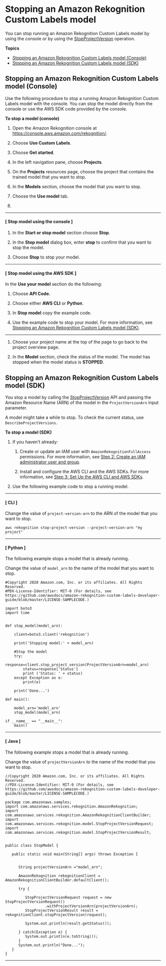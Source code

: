 # Stopping an Amazon Rekognition Custom Labels model<a name="stop-running-model"></a>

You can stop running an Amazon Rekognition Custom Labels model by using the console or by using the [StopProjectVersion](https://docs.aws.amazon.com/rekognition/latest/dg/API_StopProjectVersion) operation\.

**Topics**
+ [Stopping an Amazon Rekognition Custom Labels model \(Console\)](#rm-stop-model-console)
+ [Stopping an Amazon Rekognition Custom Labels model \(SDK\)](#rm-stop-model-sdk)

## Stopping an Amazon Rekognition Custom Labels model \(Console\)<a name="rm-stop-model-console"></a>

Use the following procedure to stop a running Amazon Rekognition Custom Labels model with the console\. You can stop the model directly from the console or use the AWS SDK code provided by the console\. 

**To stop a model \(console\)**

1. Open the Amazon Rekognition console at [https://console\.aws\.amazon\.com/rekognition/](https://console.aws.amazon.com/rekognition/)\.

1. Choose **Use Custom Labels**\.

1. Choose **Get started**\. 

1. In the left navigation pane, choose **Projects**\.

1. On the **Projects** resources page, choose the project that contains the trained model that you want to stop\.

1. In the **Models** section, choose the model that you want to stop\. 

1. Choose the **Use model** tab\.

1. 

------
#### [ Stop model using the console ]

   1. In the **Start or stop model** section choose **Stop**\.

   1. In the **Stop model** dialog box, enter **stop** to confirm that you want to stop the model\.

   1. Choose **Stop** to stop your model\.

------
#### [ Stop model using the AWS SDK ]

   In the **Use your model** section do the following:

   1. Choose **API Code\.**

   1. Choose either **AWS CLI** or **Python**\.

   1. In **Stop model** copy the example code\.

   1. Use the example code to stop your model\. For more information, see [Stopping an Amazon Rekognition Custom Labels model \(SDK\)](#rm-stop-model-sdk)\.

------

1. Choose your project name at the top of the page to go back to the project overview page\.

1. In the **Model** section, check the status of the model\. The model has stopped when the model status is **STOPPED**\.

## Stopping an Amazon Rekognition Custom Labels model \(SDK\)<a name="rm-stop-model-sdk"></a>

You stop a model by calling the [StopProjectVersion](https://docs.aws.amazon.com/rekognition/latest/dg/API_StopProjectVersion) API and passing the Amazon Resource Name \(ARN\) of the model in the `ProjectVersionArn` input parameter\. 

A model might take a while to stop\. To check the current status, use `DescribeProjectVersions`\. 

**To stop a model \(SDK\)**

1. If you haven't already:

   1. Create or update an IAM user with `AmazonRekognitionFullAccess` permissions\. For more information, see [Step 2: Create an IAM administrator user and group](su-account-user.md)\.

   1. Install and configure the AWS CLI and the AWS SDKs\. For more information, see [Step 3: Set Up the AWS CLI and AWS SDKs](su-awscli-sdk.md)\.

1. Use the following example code to stop a running model\.

------
#### [ CLI ]

   Change the value of `project-version-arn` to the ARN of the model that you want to stop\.

   ```
   aws rekognition stop-project-version --project-version-arn "my project"
   ```

------
#### [ Python ]

   The following example stops a model that is already running\.

   Change the value of `model_arn` to the name of the model that you want to stop\.

   ```
   #Copyright 2020 Amazon.com, Inc. or its affiliates. All Rights Reserved.
   #PDX-License-Identifier: MIT-0 (For details, see https://github.com/awsdocs/amazon-rekognition-custom-labels-developer-guide/blob/master/LICENSE-SAMPLECODE.)
   
   import boto3
   import time
   
   
   def stop_model(model_arn):
   
       client=boto3.client('rekognition')
   
       print('Stopping model:' + model_arn)
   
       #Stop the model
       try:
           response=client.stop_project_version(ProjectVersionArn=model_arn)
           status=response['Status']
           print ('Status: ' + status)
       except Exception as e:  
           print(e)  
   
       print('Done...')
       
   def main():
       
       model_arn='model_arn'
       stop_model(model_arn)
   
   if __name__ == "__main__":
       main()
   ```

------
#### [ Java ]

   The following example stops a model that is already running\.

   Change the value of `projectVersionArn` to the name of the model that you want to stop\.

   ```
   //Copyright 2020 Amazon.com, Inc. or its affiliates. All Rights Reserved.
   //PDX-License-Identifier: MIT-0 (For details, see https://github.com/awsdocs/amazon-rekognition-custom-labels-developer-guide/blob/master/LICENSE-SAMPLECODE.)
   
   package com.amazonaws.samples;
   import com.amazonaws.services.rekognition.AmazonRekognition;
   import com.amazonaws.services.rekognition.AmazonRekognitionClientBuilder;
   import com.amazonaws.services.rekognition.model.StopProjectVersionRequest;
   import com.amazonaws.services.rekognition.model.StopProjectVersionResult;
   
   
   public class StopModel {
   
      public static void main(String[] args) throws Exception {
   
   
         String projectVersionArn ="model_arn";
   
         AmazonRekognition rekognitionClient = AmazonRekognitionClientBuilder.defaultClient();
          
         try {
             
            StopProjectVersionRequest request = new StopProjectVersionRequest()
                     .withProjectVersionArn(projectVersionArn); 
            StopProjectVersionResult result = rekognitionClient.stopProjectVersion(request);
     
            System.out.println(result.getStatus());
   
         } catch(Exception e) {
            System.out.println(e.toString());
         }
         System.out.println("Done...");
      }
   }
   ```

------